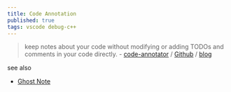 ```yaml
---
title: Code Annotation
published: true
tags: vscode debug-c++
---
```

> keep notes about your code without modifying or adding TODOs and comments in your code directly. - [code-annotator](https://marketplace.visualstudio.com/items?itemName=DaleCover.code-annotator) / [Github](https://github.com/thamara/vscode-code-annotation?tab=readme-ov-file#code-annotation) / [blog](https://thamara.dev/posts/code-annotation-a-vscode-extension/)

see also
- [Ghost Note ](https://marketplace.visualstudio.com/items?itemName=leytonoday.ghost-note)
